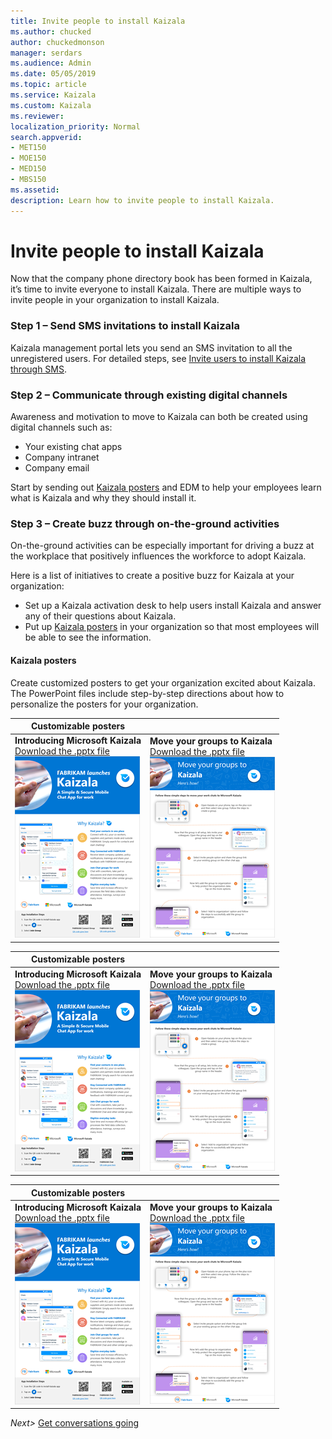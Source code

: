 ```yaml
---
title: Invite people to install Kaizala
ms.author: chucked
author: chuckedmonson
manager: serdars
ms.audience: Admin
ms.date: 05/05/2019
ms.topic: article
ms.service: Kaizala
ms.custom: Kaizala
ms.reviewer: 
localization_priority: Normal
search.appverid:
- MET150
- MOE150
- MED150
- MBS150
ms.assetid: 
description: Learn how to invite people to install Kaizala.
---
```


# Invite people to install Kaizala

Now that the company phone directory book has been formed in Kaizala, it’s time to invite everyone to install Kaizala. There are multiple ways to invite people in your organization to install Kaizala. 

### Step 1 – Send SMS invitations to install Kaizala

Kaizala management portal lets you send an SMS invitation to all the unregistered users. For detailed steps, see [Invite users to install Kaizala through SMS](invite-users-to-install-and-register.md).

### Step 2 – Communicate through existing digital channels

Awareness and motivation to move to Kaizala can both be created using digital channels such as:
- Your existing chat apps
- Company intranet
- Company email 

Start by sending out [Kaizala posters](https://review.docs.microsoft.com/en-us/Office365/Kaizala/invite-people?branch=getstarted-working#kaizala-posters) and EDM to help your employees learn what is Kaizala and why they should install it. 

### Step 3 – Create buzz through on-the-ground activities

On-the-ground activities can be especially important for driving a buzz at the workplace that positively influences the workforce to adopt Kaizala.

Here is a list of initiatives to create a positive buzz for Kaizala at your organization:

- Set up a Kaizala activation desk to help users install Kaizala and answer any of their questions about Kaizala.
- Put up [Kaizala posters](https://review.docs.microsoft.com/en-us/Office365/Kaizala/invite-people?branch=getstarted-working#kaizala-posters) in your organization so that most employees will be able to see the information.

#### Kaizala posters

Create customized posters to get your organization excited about Kaizala. The PowerPoint files include step-by-step directions about how to personalize the posters for your organization.

|Customizable posters  |        |
|---------|---------|
|**Introducing Microsoft Kaizala** <br>[Download the .pptx file](https://github.com/MicrosoftDocs/OfficeDocs-O365ITPro/raw/live/Office365-Kaizala/downloads/poster-introducing-kaizala.pptx?raw=true)<br>![Screenshot of the Introducing Microsoft Kaizala poster.](media/poster-introducing-kaizala-thumbnail.png)    |**Move your groups to Kaizala** <br>[Download the .pptx file](https://github.com/MicrosoftDocs/OfficeDocs-O365ITPro/raw/live/Office365-Kaizala/downloads/poster-move-groups-to-kaizala.pptx?raw=true)<br>![Screenshot of the Introducing Microsoft Kaizala poster.](media/poster-move-groups-to-kaizala-thumbnail.png)         |


|Customizable posters  |        |
|---------|---------|
|**Introducing Microsoft Kaizala** <br>[Download the .pptx file](https://github.com/MicrosoftDocs/OfficeDocs-O365ITPro/blob/live/Office365-Kaizala/downloads/poster-introducing-kaizala.pptx?raw=true)<br>![Screenshot of the Introducing Microsoft Kaizala poster.](media/poster-introducing-kaizala-thumbnail.png)    |**Move your groups to Kaizala** <br>[Download the .pptx file](https://github.com/MicrosoftDocs/OfficeDocs-O365ITPro/blob/live/Office365-Kaizala/downloads/poster-introducing-kaizala.pptx?raw=true)<br>![Screenshot of the Introducing Microsoft Kaizala poster.](media/poster-move-groups-to-kaizala-thumbnail.png)         |


|Customizable posters  |        |
|---------|---------|
|**Introducing Microsoft Kaizala** <br>[Download the .pptx file](https://github.com/MicrosoftDocs/OfficeDocs-O365ITPro/blob/live/Kaizala/downloads/poster-introducing-kaizala.pptx?raw=true)<br>![Screenshot of the Introducing Microsoft Kaizala poster.](media/poster-introducing-kaizala-thumbnail.png)    |**Move your groups to Kaizala** <br>[Download the .pptx file](https://github.com/MicrosoftDocs/OfficeDocs-O365ITPro/blob/live/Kaizala/downloads/poster-move-groups-to-kaizala.pptx?raw=true)<br>![Screenshot of the Introducing Microsoft Kaizala poster.](media/poster-move-groups-to-kaizala-thumbnail.png)         |




*Next>* [Get conversations going](get-conversations-going.md)

